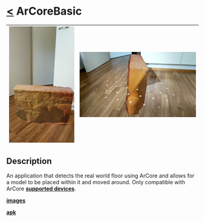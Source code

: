 # [<](README.md) ArCoreBasic
|  ![image](/Assets/ArCoreBasic/appimg1.png) | ![image](/Assets/ArCoreBasic/appimg2.png)
 | :------ | :-------- 

## Description

An application that detects the real world floor using ArCore and allows for a model to be placed within it and moved around. Only compatible with ArCore **[supported devices](https://developers.google.com/ar/devices)**. 


**[images](/Assets/ArCoreBasic/)**


**[apk](/Assets/ArCoreBasic/App.apk?raw=true)**
